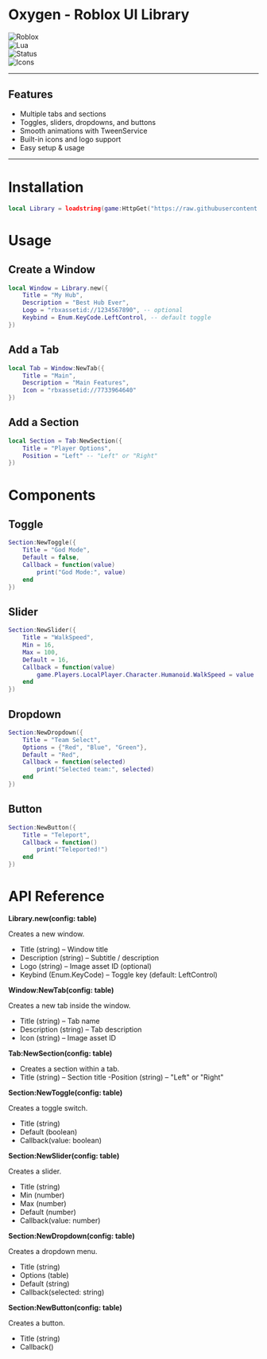 # Oxygen - Roblox UI Library  

![Roblox](https://img.shields.io/badge/Roblox-UI%20Library-red?style=flat-square&logo=roblox)  
![Lua](https://img.shields.io/badge/Made%20with-Lua-blue?style=flat-square)  
![Status](https://img.shields.io/badge/Status-Active-success?style=flat-square)  
![Icons](https://img.shields.io/badge/Icons%20used%20from-lucide.dev-red?style=flat-square)

---

## Features  
- Multiple tabs and sections  
- Toggles, sliders, dropdowns, and buttons  
- Smooth animations with TweenService  
- Built-in icons and logo support  
- Easy setup & usage  

---

# Installation  
```lua
local Library = loadstring(game:HttpGet("https://raw.githubusercontent.com/oxzygen/OxygenUI/ui/oxygen.lua"))()
```

# Usage

## Create a Window
```lua
local Window = Library.new({
    Title = "My Hub",
    Description = "Best Hub Ever",
    Logo = "rbxassetid://1234567890", -- optional
    Keybind = Enum.KeyCode.LeftControl, -- default toggle
})
```

## Add a Tab
```lua
local Tab = Window:NewTab({
    Title = "Main",
    Description = "Main Features",
    Icon = "rbxassetid://7733964640"
})
```

## Add a Section
```lua
local Section = Tab:NewSection({
    Title = "Player Options",
    Position = "Left" -- "Left" or "Right"
})
```

# Components

## Toggle
```lua
Section:NewToggle({
    Title = "God Mode",
    Default = false,
    Callback = function(value)
        print("God Mode:", value)
    end
})
```

## Slider
```lua
Section:NewSlider({
    Title = "WalkSpeed",
    Min = 16,
    Max = 100,
    Default = 16,
    Callback = function(value)
        game.Players.LocalPlayer.Character.Humanoid.WalkSpeed = value
    end
})
```

## Dropdown
```lua
Section:NewDropdown({
    Title = "Team Select",
    Options = {"Red", "Blue", "Green"},
    Default = "Red",
    Callback = function(selected)
        print("Selected team:", selected)
    end
})
```

## Button
```lua
Section:NewButton({
    Title = "Teleport",
    Callback = function()
        print("Teleported!")
    end
})
```

# API Reference

**Library.new(config: table)**

Creates a new window.

- Title (string) – Window title
- Description (string) – Subtitle / description
- Logo (string) – Image asset ID (optional)
- Keybind (Enum.KeyCode) – Toggle key (default: LeftControl)

**Window:NewTab(config: table)**

Creates a new tab inside the window.

- Title (string) – Tab name
- Description (string) – Tab description
- Icon (string) – Image asset ID

**Tab:NewSection(config: table)**

- Creates a section within a tab.
- Title (string) – Section title
-Position (string) – "Left" or "Right"

**Section:NewToggle(config: table)**

Creates a toggle switch.

- Title (string)
- Default (boolean)
- Callback(value: boolean)

**Section:NewSlider(config: table)**

Creates a slider.

- Title (string)
- Min (number)
- Max (number)
- Default (number)
- Callback(value: number)

**Section:NewDropdown(config: table)**

Creates a dropdown menu.

- Title (string)
- Options (table)
- Default (string)
- Callback(selected: string)

**Section:NewButton(config: table)**

Creates a button.

- Title (string)
- Callback()
